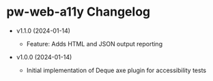 # pw-web-a11y Changelog

  - v1.1.0 (2024-01-14)
    - Feature: Adds HTML and JSON output reporting

  - v1.0.0 (2024-01-14)
    - Initial implementation of Deque axe plugin for accessibility tests

